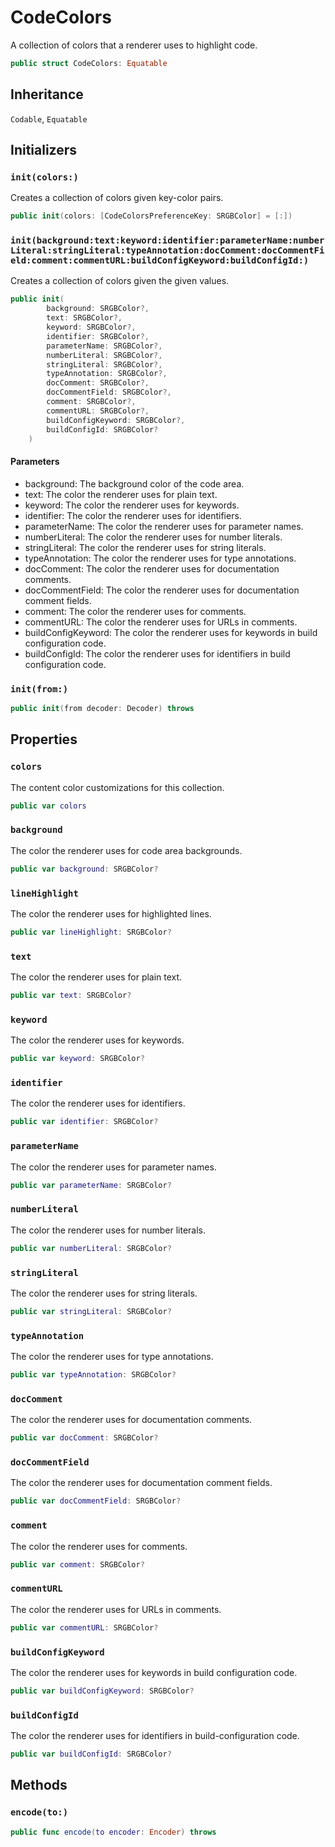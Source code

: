 # CodeColors

A collection of colors that a renderer uses to highlight code.

``` swift
public struct CodeColors: Equatable 
```

## Inheritance

`Codable`, `Equatable`

## Initializers

### `init(colors:)`

Creates a collection of colors given key-color pairs.

``` swift
public init(colors: [CodeColorsPreferenceKey: SRGBColor] = [:]) 
```

### `init(background:text:keyword:identifier:parameterName:numberLiteral:stringLiteral:typeAnnotation:docComment:docCommentField:comment:commentURL:buildConfigKeyword:buildConfigId:)`

Creates a collection of colors given the given values.

``` swift
public init(
        background: SRGBColor?,
        text: SRGBColor?,
        keyword: SRGBColor?,
        identifier: SRGBColor?,
        parameterName: SRGBColor?,
        numberLiteral: SRGBColor?,
        stringLiteral: SRGBColor?,
        typeAnnotation: SRGBColor?,
        docComment: SRGBColor?,
        docCommentField: SRGBColor?,
        comment: SRGBColor?,
        commentURL: SRGBColor?,
        buildConfigKeyword: SRGBColor?,
        buildConfigId: SRGBColor?
    ) 
```

#### Parameters

  - background: The background color of the code area.
  - text: The color the renderer uses for plain text.
  - keyword: The color the renderer uses for keywords.
  - identifier: The color the renderer uses for identifiers.
  - parameterName: The color the renderer uses for parameter names.
  - numberLiteral: The color the renderer uses for number literals.
  - stringLiteral: The color the renderer uses for string literals.
  - typeAnnotation: The color the renderer uses for type annotations.
  - docComment: The color the renderer uses for documentation comments.
  - docCommentField: The color the renderer uses for documentation comment fields.
  - comment: The color the renderer uses for comments.
  - commentURL: The color the renderer uses for URLs in comments.
  - buildConfigKeyword: The color the renderer uses for keywords in build configuration code.
  - buildConfigId: The color the renderer uses for identifiers in build configuration code.

### `init(from:)`

``` swift
public init(from decoder: Decoder) throws 
```

## Properties

### `colors`

The content color customizations for this collection.

``` swift
public var colors 
```

### `background`

The color the renderer uses for code area backgrounds.

``` swift
public var background: SRGBColor? 
```

### `lineHighlight`

The color the renderer uses for highlighted lines.

``` swift
public var lineHighlight: SRGBColor? 
```

### `text`

The color the renderer uses for plain text.

``` swift
public var text: SRGBColor? 
```

### `keyword`

The color the renderer uses for keywords.

``` swift
public var keyword: SRGBColor? 
```

### `identifier`

The color the renderer uses for identifiers.

``` swift
public var identifier: SRGBColor? 
```

### `parameterName`

The color the renderer uses for parameter names.

``` swift
public var parameterName: SRGBColor? 
```

### `numberLiteral`

The color the renderer uses for number literals.

``` swift
public var numberLiteral: SRGBColor? 
```

### `stringLiteral`

The color the renderer uses for string literals.

``` swift
public var stringLiteral: SRGBColor? 
```

### `typeAnnotation`

The color the renderer uses for type annotations.

``` swift
public var typeAnnotation: SRGBColor? 
```

### `docComment`

The color the renderer uses for documentation comments.

``` swift
public var docComment: SRGBColor? 
```

### `docCommentField`

The color the renderer uses for documentation comment fields.

``` swift
public var docCommentField: SRGBColor? 
```

### `comment`

The color the renderer uses for comments.

``` swift
public var comment: SRGBColor? 
```

### `commentURL`

The color the renderer uses for URLs in comments.

``` swift
public var commentURL: SRGBColor? 
```

### `buildConfigKeyword`

The color the renderer uses for keywords in build configuration code.

``` swift
public var buildConfigKeyword: SRGBColor? 
```

### `buildConfigId`

The color the renderer uses for identifiers in build-configuration code.

``` swift
public var buildConfigId: SRGBColor? 
```

## Methods

### `encode(to:)`

``` swift
public func encode(to encoder: Encoder) throws 
```
